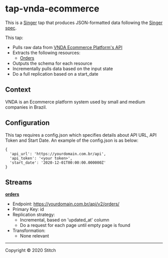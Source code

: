 # tap-vnda-ecommerce

This is a [Singer](https://singer.io) tap that produces JSON-formatted data
following the [Singer
spec](https://github.com/singer-io/getting-started/blob/master/docs/SPEC.md).

This tap:

- Pulls raw data from [VNDA Ecommerce Platform's API](https://demo.vnda.com.br/api/v2/docs/index.html)
- Extracts the following resources:
  - [Orders](https://demo.vnda.com.br/api/v2/docs/index.html#operation/get-api-v2-orders)
- Outputs the schema for each resource
- Incrementally pulls data based on the input state 
- Do a full replication based on a start_date

## Context
VNDA is an Ecommerce platform system used by small and medium companies in Brazil.

## Configuration

This tap requires a config.json which specifies details about API URL, API Token and Start Date. An example of the config.json is as below:
```
{
  'api_url': 'https://yourdomain.com.br/api',
  'api_token': '<your token>',
  'start_date': '2020-12-01T00:00:00.000000Z'
}
```

## Streams

[**orders**](https://ajuda.bling.com.br/hc/pt-br/articles/360046424094-GET-pedidos)
- Endpoint: https://yourdomain.com.br/api/v2/orders/
- Primary Key: id
- Replication strategy:
    - Incremental, based on 'updated_at' column
    - Do a request for each page until empty page is found
- Transformation:
    - None relevant


---

Copyright &copy; 2020 Stitch
